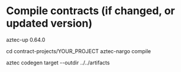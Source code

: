 # Compile contracts (if changed, or updated version)

aztec-up 0.64.0

cd contract-projects/YOUR_PROJECT
aztec-nargo compile

aztec codegen target --outdir ../../artifacts
